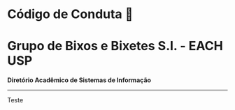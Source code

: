 # Código de Conduta 📜
# Grupo de Bixos e Bixetes S.I. - EACH USP
**Diretório Acadêmico de Sistemas de Informação**

----------

Teste
